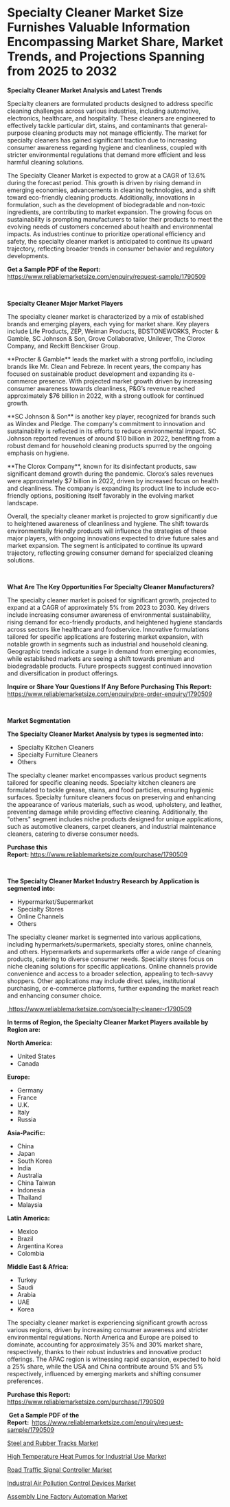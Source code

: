 <p><h1>Specialty Cleaner Market Size Furnishes Valuable Information Encompassing Market Share, Market Trends, and Projections Spanning from 2025 to 2032</h1></p><p><strong>Specialty Cleaner Market Analysis and Latest Trends</strong></p>
<p><p>Specialty cleaners are formulated products designed to address specific cleaning challenges across various industries, including automotive, electronics, healthcare, and hospitality. These cleaners are engineered to effectively tackle particular dirt, stains, and contaminants that general-purpose cleaning products may not manage efficiently. The market for specialty cleaners has gained significant traction due to increasing consumer awareness regarding hygiene and cleanliness, coupled with stricter environmental regulations that demand more efficient and less harmful cleaning solutions.</p><p>The Specialty Cleaner Market is expected to grow at a CAGR of 13.6% during the forecast period. This growth is driven by rising demand in emerging economies, advancements in cleaning technologies, and a shift toward eco-friendly cleaning products. Additionally, innovations in formulation, such as the development of biodegradable and non-toxic ingredients, are contributing to market expansion. The growing focus on sustainability is prompting manufacturers to tailor their products to meet the evolving needs of customers concerned about health and environmental impacts. As industries continue to prioritize operational efficiency and safety, the specialty cleaner market is anticipated to continue its upward trajectory, reflecting broader trends in consumer behavior and regulatory developments.</p></p>
<p><strong>Get a Sample PDF of the Report:&nbsp;</strong> <a href="https://www.reliablemarketsize.com/enquiry/request-sample/1790509?utm_campaign=1901&utm_medium=2&utm_source=Github&utm_content=ia&utm_term=28022025&utm_id=specialty-cleaner">https://www.reliablemarketsize.com/enquiry/request-sample/1790509</a></p>
<p>&nbsp;</p>
<p><strong>Specialty Cleaner Major Market Players</strong></p>
<p><p>The specialty cleaner market is characterized by a mix of established brands and emerging players, each vying for market share. Key players include Life Products, ZEP, Weiman Products, BDSTONEWORKS, Procter & Gamble, SC Johnson & Son, Grove Collaborative, Unilever, The Clorox Company, and Reckitt Benckiser Group.</p><p>**Procter & Gamble** leads the market with a strong portfolio, including brands like Mr. Clean and Febreze. In recent years, the company has focused on sustainable product development and expanding its e-commerce presence. With projected market growth driven by increasing consumer awareness towards cleanliness, P&G’s revenue reached approximately $76 billion in 2022, with a strong outlook for continued growth.</p><p>**SC Johnson & Son** is another key player, recognized for brands such as Windex and Pledge. The company's commitment to innovation and sustainability is reflected in its efforts to reduce environmental impact. SC Johnson reported revenues of around $10 billion in 2022, benefiting from a robust demand for household cleaning products spurred by the ongoing emphasis on hygiene.</p><p>**The Clorox Company**, known for its disinfectant products, saw significant demand growth during the pandemic. Clorox’s sales revenues were approximately $7 billion in 2022, driven by increased focus on health and cleanliness. The company is expanding its product line to include eco-friendly options, positioning itself favorably in the evolving market landscape.</p><p>Overall, the specialty cleaner market is projected to grow significantly due to heightened awareness of cleanliness and hygiene. The shift towards environmentally friendly products will influence the strategies of these major players, with ongoing innovations expected to drive future sales and market expansion. The segment is anticipated to continue its upward trajectory, reflecting growing consumer demand for specialized cleaning solutions.</p></p>
<p>&nbsp;</p>
<p><strong>What Are The Key Opportunities For Specialty Cleaner Manufacturers?</strong></p>
<p><p>The specialty cleaner market is poised for significant growth, projected to expand at a CAGR of approximately 5% from 2023 to 2030. Key drivers include increasing consumer awareness of environmental sustainability, rising demand for eco-friendly products, and heightened hygiene standards across sectors like healthcare and foodservice. Innovative formulations tailored for specific applications are fostering market expansion, with notable growth in segments such as industrial and household cleaning. Geographic trends indicate a surge in demand from emerging economies, while established markets are seeing a shift towards premium and biodegradable products. Future prospects suggest continued innovation and diversification in product offerings.</p></p>
<p><strong>Inquire or Share Your Questions If Any Before Purchasing This Report:</strong> <a href="https://www.reliablemarketsize.com/enquiry/pre-order-enquiry/1790509?utm_campaign=1901&utm_medium=2&utm_source=Github&utm_content=ia&utm_term=28022025&utm_id=specialty-cleaner">https://www.reliablemarketsize.com/enquiry/pre-order-enquiry/1790509</a></p>
<p>&nbsp;</p>
<p><strong>Market Segmentation</strong></p>
<p><strong>The Specialty Cleaner Market Analysis by types is segmented into:</strong></p>
<p><ul><li>Specialty Kitchen Cleaners</li><li>Specialty Furniture Cleaners</li><li>Others</li></ul></p>
<p><p>The specialty cleaner market encompasses various product segments tailored for specific cleaning needs. Specialty kitchen cleaners are formulated to tackle grease, stains, and food particles, ensuring hygienic surfaces. Specialty furniture cleaners focus on preserving and enhancing the appearance of various materials, such as wood, upholstery, and leather, preventing damage while providing effective cleaning. Additionally, the "others" segment includes niche products designed for unique applications, such as automotive cleaners, carpet cleaners, and industrial maintenance cleaners, catering to diverse consumer needs.</p></p>
<p><strong>Purchase this Report:&nbsp;</strong><a href="https://www.reliablemarketsize.com/purchase/1790509?utm_campaign=1901&utm_medium=2&utm_source=Github&utm_content=ia&utm_term=28022025&utm_id=specialty-cleaner">https://www.reliablemarketsize.com/purchase/1790509</a></p>
<p>&nbsp;</p>
<p><strong>The Specialty Cleaner Market Industry Research by Application is segmented into:</strong></p>
<p><ul><li>Hypermarket/Supermarket</li><li>Specialty Stores</li><li>Online Channels</li><li>Others</li></ul></p>
<p><p>The specialty cleaner market is segmented into various applications, including hypermarkets/supermarkets, specialty stores, online channels, and others. Hypermarkets and supermarkets offer a wide range of cleaning products, catering to diverse consumer needs. Specialty stores focus on niche cleaning solutions for specific applications. Online channels provide convenience and access to a broader selection, appealing to tech-savvy shoppers. Other applications may include direct sales, institutional purchasing, or e-commerce platforms, further expanding the market reach and enhancing consumer choice.</p></p>
<p><a href="https://www.reliablemarketsize.com/specialty-cleaner-r1790509?utm_campaign=1901&utm_medium=2&utm_source=Github&utm_content=ia&utm_term=28022025&utm_id=specialty-cleaner">&nbsp;https://www.reliablemarketsize.com/specialty-cleaner-r1790509</a></p>
<p><strong>In terms of Region, the Specialty Cleaner Market Players available by Region are:</strong></p>
<p>
    <p> <strong> North America: </strong>
        <ul>
            <li>United States</li>
            <li>Canada</li>
        </ul>
        </p> 
    <p> <strong> Europe: </strong>
        <ul>
            <li>Germany</li>
            <li>France</li>
            <li>U.K.</li>
            <li>Italy</li>
            <li>Russia</li>
        </ul>
        </p> 
    <p> <strong> Asia-Pacific: </strong>
        <ul>
            <li>China</li>
            <li>Japan</li>
            <li>South Korea</li>
            <li>India</li>
            <li>Australia</li>
            <li>China Taiwan</li>
            <li>Indonesia</li>
            <li>Thailand</li>
            <li>Malaysia</li>
        </ul>
        </p> 
    <p> <strong> Latin America: </strong>
        <ul>
            <li>Mexico</li>
            <li>Brazil</li>
            <li>Argentina Korea</li>
            <li>Colombia</li>
        </ul>
        </p> 
    <p> <strong> Middle East & Africa: </strong>
        <ul>
            <li>Turkey</li>
            <li>Saudi</li>
            <li>Arabia</li>
            <li>UAE</li>
            <li>Korea</li>
        </ul>
    </p>
    </p>
<p><p>The specialty cleaner market is experiencing significant growth across various regions, driven by increasing consumer awareness and stricter environmental regulations. North America and Europe are poised to dominate, accounting for approximately 35% and 30% market share, respectively, thanks to their robust industries and innovative product offerings. The APAC region is witnessing rapid expansion, expected to hold a 25% share, while the USA and China contribute around 5% and 5% respectively, influenced by emerging markets and shifting consumer preferences.</p></p>
<p><strong>Purchase this Report: </strong><a href="https://www.reliablemarketsize.com/purchase/1790509?utm_campaign=1901&utm_medium=2&utm_source=Github&utm_content=ia&utm_term=28022025&utm_id=specialty-cleaner">https://www.reliablemarketsize.com/purchase/1790509</a></p>
<p>&nbsp;<strong>Get a Sample PDF of the Report:&nbsp;&nbsp;</strong><a href="https://www.reliablemarketsize.com/enquiry/request-sample/1790509?utm_campaign=1901&utm_medium=2&utm_source=Github&utm_content=ia&utm_term=28022025&utm_id=specialty-cleaner">https://www.reliablemarketsize.com/enquiry/request-sample/1790509</a></p>
<p><strong></strong></p>
<p><p><a href="https://github.com/arvelm4nthig/Market-Research-Report-List-1/blob/main/steel-and-rubber-tracks-market.md?utm_campaign=1901&utm_medium=2&utm_source=Github&utm_content=ia&utm_term=28022025&utm_id=specialty-cleaner">Steel and Rubber Tracks Market</a></p><p><a href="https://github.com/xanaanenkaly/Market-Research-Report-List-1/blob/main/high-temperature-heat-pumps-for-industrial-use-market.md?utm_campaign=1901&utm_medium=2&utm_source=Github&utm_content=ia&utm_term=28022025&utm_id=specialty-cleaner">High Temperature Heat Pumps for Industrial Use Market</a></p><p><a href="https://github.com/memorirummy/Market-Research-Report-List-1/blob/main/road-traffic-signal-controller-market.md?utm_campaign=1901&utm_medium=2&utm_source=Github&utm_content=ia&utm_term=28022025&utm_id=specialty-cleaner">Road Traffic Signal Controller Market</a></p><p><a href="https://github.com/jaquelynhasenaue8/Market-Research-Report-List-1/blob/main/industral-air-pollution-control-devices-market.md?utm_campaign=1901&utm_medium=2&utm_source=Github&utm_content=ia&utm_term=28022025&utm_id=specialty-cleaner">Industral Air Pollution Control Devices Market</a></p><p><a href="https://github.com/phumlaaijem/Market-Research-Report-List-1/blob/main/assembly-line-factory-automation-market.md?utm_campaign=1901&utm_medium=2&utm_source=Github&utm_content=ia&utm_term=28022025&utm_id=specialty-cleaner">Assembly Line Factory Automation Market</a></p></p>